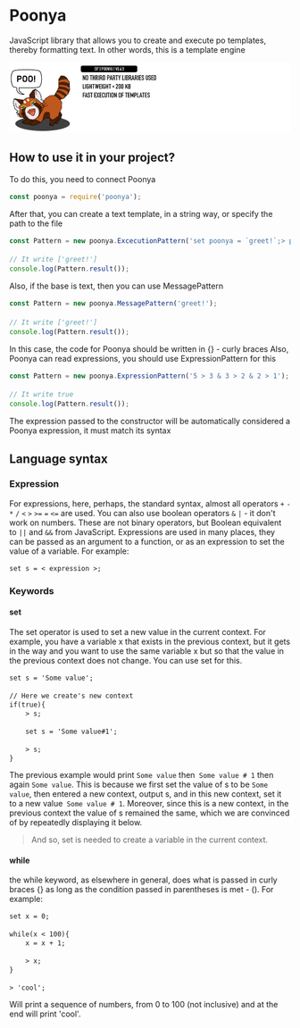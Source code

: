 # Poonya
JavaScript library that allows you to create and execute po templates, thereby formatting text. In other words, this is a template engine

![poo](./data/header_document_image.png)

## How to use it in your project?
To do this, you need to connect Poonya
```js
const poonya = require('poonya');
```
After that, you can create a text template, in a string way, or specify the path to the file
```js
const Pattern = new poonya.ExcecutionPattern('set poonya = `greet!`;> poonya;');

// It write ['greet!']
console.log(Pattern.result());
```
Also, if the base is text, then you can use MessagePattern
```js
const Pattern = new poonya.MessagePattern('greet!');

// It write ['greet!']
console.log(Pattern.result());
```
In this case, the code for Poonya should be written in {} - curly braces
Also, Poonya can read expressions, you should use ExpressionPattern for this
```js
const Pattern = new poonya.ExpressionPattern('5 > 3 & 3 > 2 & 2 > 1');

// It write true
console.log(Pattern.result());
```
The expression passed to the constructor will be automatically considered a Poonya expression, it must match its syntax
## Language syntax
### Expression
For expressions, here, perhaps, the standard syntax, almost all operators `+` `-` `*` `/` `<` `>` `>=` `=` `<=` are used. You can also use boolean operators `&` `|` - it don't work on numbers. These are not binary operators, but Boolean equivalent to `||` and `&&` from JavaScript. Expressions are used in many places, they can be passed as an argument to a function, or as an expression to set the value of a variable. For example:

    set s = < expression >;

### Keywords
#### set
The set operator is used to set a new value in the current context. For example, you have a variable x that exists in the previous context, but it gets in the way and you want to use the same variable x but so that the value in the previous context does not change. You can use set for this.

    set s = 'Some value';

    // Here we create's new context
    if(true){
        > s;

        set s = 'Some value#1';

        > s;
    }

The previous example would print `Some value` then` Some value # 1` then again `Some value`. This is because we first set the value of s to be `Some value`, then entered a new context, output s, and in this new context, set it to a new value` Some value # 1`. Moreover, since this is a new context, in the previous context the value of s remained the same, which we are convinced of by repeatedly displaying it below.

> And so, set is needed to create a variable in the current context.
#### while
the while keyword, as elsewhere in general, does what is passed in curly braces {} as long as the condition passed in parentheses is met - (). For example:

    set x = 0;

    while(x < 100){
        x = x + 1;

        > x;
    }

    > 'cool';

Will print a sequence of numbers, from 0 to 100 (not inclusive) and at the end will print 'cool'.
